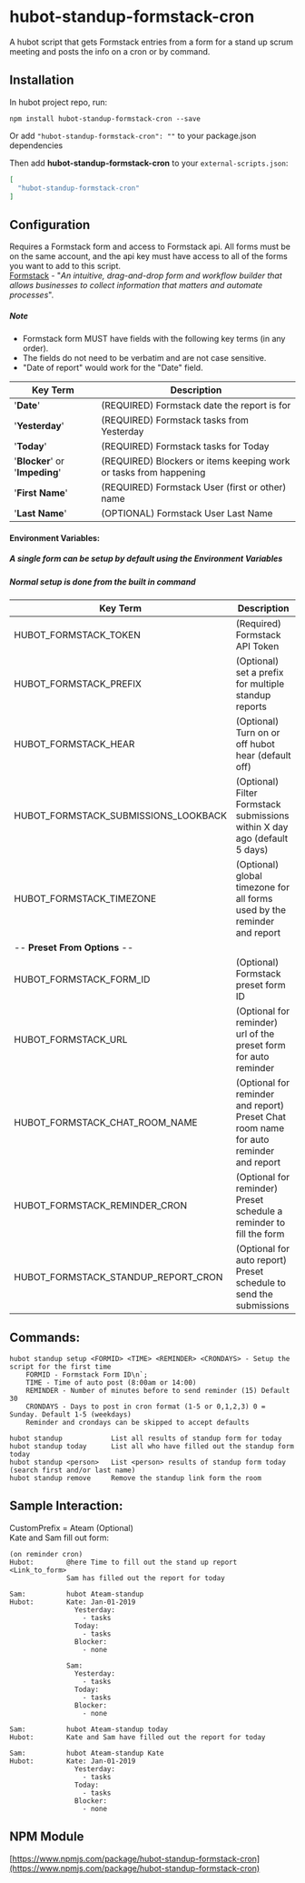 # hubot-standup-formstack-cron

A hubot script that gets Formstack entries from a form for a stand up scrum meeting and posts the info on a cron or by command.


## Installation

In hubot project repo, run:

```
npm install hubot-standup-formstack-cron --save
```
Or add `"hubot-standup-formstack-cron": ""` to your package.json dependencies

Then add **hubot-standup-formstack-cron** to your `external-scripts.json`:

```json
[
  "hubot-standup-formstack-cron"
]
```

## Configuration

Requires a Formstack form and access to Formstack api. All forms must be on the same account, and the api key must have access to all of the forms you want to add to this script.\
[Formstack](https://www.formstack.com/) - "*An intuitive, drag-and-drop form and workflow builder that allows businesses to collect information that matters and automate processes*".


##### Note
- Formstack form MUST have fields with the following key terms (in any order).
- The fields do not need to be verbatim and are not case sensitive.
- "Date of report" would work for the "Date" field.


| Key Term | Description |
| -------- | ----------- |
| '**Date**' | (REQUIRED) Formstack date the report is for |
| '**Yesterday**' | (REQUIRED) Formstack tasks from Yesterday|
| '**Today**' | (REQUIRED) Formstack tasks for Today |
| '**Blocker**' or '**Impeding**' | (REQUIRED) Blockers or items keeping work or tasks from happening |
| '**First Name**' | (REQUIRED) Formstack User (first or other) name |
| '**Last Name**' | (OPTIONAL) Formstack User Last Name |

#### **Environment Variables:**

##### A single form can be setup by default using the Environment Variables
##### Normal setup is done from the built in command

| Key Term | Description |
| -------- | ----------- |
| HUBOT_FORMSTACK_TOKEN | (Required) Formstack API Token |
| HUBOT_FORMSTACK_PREFIX | (Optional) set a prefix for multiple standup reports |
| HUBOT_FORMSTACK_HEAR | (Optional) Turn on or off hubot hear (default off) |
| HUBOT_FORMSTACK_SUBMISSIONS_LOOKBACK | (Optional) Filter Formstack submissions within X day ago (default 5 days) |
| HUBOT_FORMSTACK_TIMEZONE | (Optional) global timezone for all forms used by the reminder and report |
|-- **Preset From Options** --||
| HUBOT_FORMSTACK_FORM_ID | (Optional) Formstack preset form ID |
| HUBOT_FORMSTACK_URL | (Optional for reminder) url of the preset form for auto reminder |
| HUBOT_FORMSTACK_CHAT_ROOM_NAME | (Optional for reminder and report) Preset Chat room name for auto reminder and report |
| HUBOT_FORMSTACK_REMINDER_CRON | (Optional for reminder) Preset schedule a reminder to fill the form |
| HUBOT_FORMSTACK_STANDUP_REPORT_CRON | (Optional for auto report) Preset schedule to send the submissions |


## Commands:
```
hubot standup setup <FORMID> <TIME> <REMINDER> <CRONDAYS> - Setup the script for the first time
    FORMID - Formstack Form ID\n`;
    TIME - Time of auto post (8:00am or 14:00)
    REMINDER - Number of minutes before to send reminder (15) Default 30
    CRONDAYS - Days to post in cron format (1-5 or 0,1,2,3) 0 = Sunday. Default 1-5 (weekdays)
    Reminder and crondays can be skipped to accept defaults

hubot standup            List all results of standup form for today
hubot standup today      List all who have filled out the standup form today
hubot standup <person>   List <person> results of standup form today (search first and/or last name)
hubot standup remove     Remove the standup link form the room
```

## Sample Interaction:


CustomPrefix = Ateam (Optional)\
Kate and Sam fill out form:
```
(on reminder cron)
Hubot:        @here Time to fill out the stand up report <Link_to_form>
              Sam has filled out the report for today

Sam:          hubot Ateam-standup
Hubot:        Kate: Jan-01-2019
                Yesterday:
                  - tasks
                Today:
                  - tasks
                Blocker:
                  - none

              Sam:
                Yesterday:
                  - tasks
                Today:
                  - tasks
                Blocker:
                  - none

Sam:          hubot Ateam-standup today
Hubot:        Kate and Sam have filled out the report for today

Sam:          hubot Ateam-standup Kate
Hubot:        Kate: Jan-01-2019
                Yesterday:
                  - tasks
                Today:
                  - tasks
                Blocker:
                  - none

```

## NPM Module

[https://www.npmjs.com/package/hubot-standup-formstack-cron](https://www.npmjs.com/package/hubot-standup-formstack-cron)
